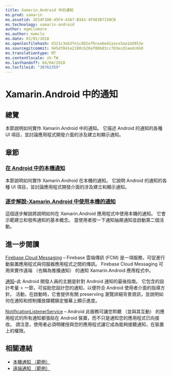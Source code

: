 ```yaml
---
title: Xamarin.Android 中的通知
ms.prod: xamarin
ms.assetid: 2E54F1D0-45F4-43A7-B3A3-4F483B7150CB
ms.technology: xamarin-android
author: mgmclemore
ms.author: mamcle
ms.date: 03/01/2018
ms.openlocfilehash: d321c3eb3fe1c882ef9cea6ed1aace3aa1dd953e
ms.sourcegitcommit: 945df041e2180cb20af08b83cc703ecd1aedc6b0
ms.translationtype: MT
ms.contentlocale: zh-TW
ms.lasthandoff: 04/04/2018
ms.locfileid: "30762359"
---
```

# <a name="notifications-in-xamarinandroid"></a>Xamarin.Android 中的通知


## <a name="overview"></a>總覽

本節說明如何實作 Xamarin.Android 中的通知。 它描述 Android 的通知的各種 UI 項目，並討論應用程式開發介面的涉及建立和顯示通知。


## <a name="sections"></a>章節

### <a name="local-notifications-in-androidlocal-notificationsmd"></a>[在 Android 中的本機通知](local-notifications.md)

本節說明如何實作 Xamarin.Android 在本機的通知。 它說明 Android 的通知的各種 UI 項目，並討論應用程式開發介面的涉及建立和顯示通知。 

### <a name="walkthrough---using-local-notifications-in-xamarinandroidlocal-notifications-walkthroughmd"></a>[逐步解說-Xamarin.Android 中使用本機的通知](local-notifications-walkthrough.md)  
 
這個逐步解說將說明如何在 Xamarin.Android 應用程式中使用本機的通知。 它會示範建立和發佈通知的基本概念。 當使用者按一下通知抽屜通知並啟動第二個活動。 


## <a name="for-further-reading"></a>進一步閱讀

[Firebase Cloud Messaging](~/android/data-cloud/google-messaging/firebase-cloud-messaging.md) &ndash; Firebase 雲端傳訊 (FCM) 是一項服務，可促進行動裝置應用程式與伺服器應用程式之間的傳訊。 Firebase Cloud Messaging 可用來實作遠端 （也稱為推播通知） 的通知 Xamarin.Android 應用程式中。

[通知](http://developer.android.com/guide/topics/ui/notifiers/notifications.html)&ndash;此 Android 開發人員的主題是針對 Android 通知的最後指南。 它包含的設計考量 > 一節，可協助您設計您的通知，以便符合 Android 使用者介面的指導方針。 活動，在啟動時，它會提供有關 preserviing 瀏覽詳細背景資訊，並說明如何在通知和控制播放媒體鎖定螢幕上顯示進度。 

[NotificationListenerService](https://developer.xamarin.com/api/type/Android.Service.Notification.NotificationListenerService/) &ndash; Android 此服務可讓您聆聽 （並與其互動） 的應用程式的所有通知都張貼在 Android 裝置，而不只是通知您的應用程式已向接收。 請注意，使用者必須明確授與您的應用程式讓它成為能夠接聽通知，在裝置上的權限。





## <a name="related-links"></a>相關連結

- [本機通知 （範例）](https://developer.xamarin.com/samples/monodroid/LocalNotifications/)
- [遠端通知 （範例）](https://developer.xamarin.com/samples/monodroid/RemoteNotifications/)
